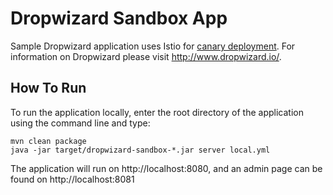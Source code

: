 # Dropwizard Sandbox App

Sample Dropwizard application uses Istio for [canary deployment](https://istio.io/blog/2017/0.1-canary/). For information on Dropwizard please visit http://www.dropwizard.io/.

## How To Run

To run the application locally, enter the root directory of the application using the command line and type:

```
mvn clean package
java -jar target/dropwizard-sandbox-*.jar server local.yml
``` 

The application will run on http://localhost:8080, and an admin page can be found on  http://localhost:8081
